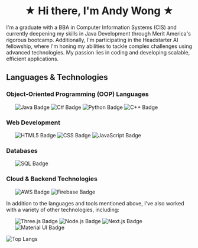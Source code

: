 <h1 align="center"> &#9733; Hi there, I'm Andy Wong &#9733; </h1>

<p>
    I'm a graduate with a BBA in Computer Information Systems (CIS) and currently deepening my skills in Java Development through Merit America's rigorous bootcamp. Additionally, I'm participating in the Headstarter AI fellowship, where I'm honing my abilities to tackle complex challenges using advanced technologies. My passion lies in coding and developing scalable, efficient applications.
</p>

<h2>Languages & Technologies</h2>

<h3>Object-Oriented Programming (OOP) Languages</h3>
<ul>
<img src="https://img.shields.io/badge/Java-ED8B00?style=for-the-badge&logo=java&logoColor=white" alt="Java Badge">
<img src="https://img.shields.io/badge/C%23-239120?style=for-the-badge&logo=c-sharp&logoColor=white" alt="C# Badge">
<img src="https://img.shields.io/badge/Python-3670A0?style=for-the-badge&logo=python&logoColor=ffdd54" alt="Python Badge">
<img src="https://img.shields.io/badge/C%2B%2B-00599C?style=for-the-badge&logo=cplusplus&logoColor=white" alt="C++ Badge">
</ul>

<h3>Web Development</h3>
<ul>
<img src="https://img.shields.io/badge/HTML5-E34F26?style=for-the-badge&logo=html5&logoColor=white" alt="HTML5 Badge">
<img src="https://img.shields.io/badge/CSS-1572B6?style=for-the-badge&logo=css3&logoColor=white" alt="CSS Badge">
<img src="https://img.shields.io/badge/JavaScript-F7DF1E?style=for-the-badge&logo=javascript&logoColor=black" alt="JavaScript Badge">
</ul>

<h3>Databases</h3>
<ul>
<img src="https://img.shields.io/badge/SQL-336791?style=for-the-badge&logo=postgresql&logoColor=white" alt="SQL Badge">
</ul>

<h3>Cloud & Backend Technologies</h3>
<ul>
<img src="https://img.shields.io/badge/Amazon_AWS-232F3E?style=for-the-badge&logo=amazon-aws&logoColor=white" alt="AWS Badge">
<img src="https://img.shields.io/badge/Firebase-FFCA28?style=for-the-badge&logo=firebase&logoColor=black" alt="Firebase Badge">
</ul>
<p>
    In addition to the languages and tools mentioned above, I've also worked with a variety of other technologies, including:
</p>
<ul>
<img src="https://img.shields.io/badge/Three.js-000000?style=for-the-badge&logo=three.js&logoColor=white" alt="Three.js Badge">
<img src="https://img.shields.io/badge/Node.js-339933?style=for-the-badge&logo=nodedotjs&logoColor=white" alt="Node.js Badge">
<img src="https://img.shields.io/badge/Next.js-000000?style=for-the-badge&logo=nextdotjs&logoColor=white" alt="Next.js Badge">
<img src="https://img.shields.io/badge/Material--UI-0081CB?style=for-the-badge&logo=mui&logoColor=white" alt="Material UI Badge">
</ul>

![Top Langs](https://github-readme-stats.vercel.app/api/top-langs/?username=anuraghazra&hide_progress=true)
